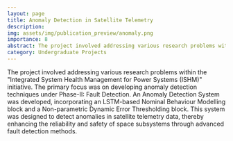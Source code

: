 ```yaml
---
layout: page
title: Anomaly Detection in Satellite Telemetry
description: 
img: assets/img/publication_preview/anomaly.png
importance: 8
abstract: The project involved addressing various research problems within the "Integrated System Health Management for Power Systems (ISHM)" initiative. The primary focus was on developing anomaly detection techniques under Phase-II - Fault Detection. An Anomaly Detection System was developed, incorporating an LSTM-based Nominal Behaviour Modelling block and a Non-parametric Dynamic Error Thresholding block. This system was designed to detect anomalies in satellite telemetry data, thereby enhancing the reliability and safety of space subsystems through advanced fault detection methods.
category: Undergraduate Projects
---
```


The project involved addressing various research problems within the "Integrated System Health Management for Power Systems (ISHM)" initiative. The primary focus was on developing anomaly detection techniques under Phase-II: Fault Detection. An Anomaly Detection System was developed, incorporating an LSTM-based Nominal Behaviour Modelling block and a Non-parametric Dynamic Error Thresholding block. This system was designed to detect anomalies in satellite telemetry data, thereby enhancing the reliability and safety of space subsystems through advanced fault detection methods.